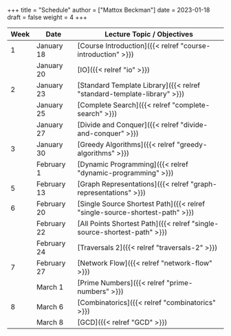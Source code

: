 +++
title = "Schedule"
author = ["Mattox Beckman"]
date = 2023-01-18
draft = false
weight = 4
+++

| Week | Date        | Lecture Topic / Objectives                                                  |
|------|-------------|-----------------------------------------------------------------------------|
| 1    | January 18  | [Course Introduction]({{< relref "course-introduction" >}})                 |
|      | January 20  | [IO]({{< relref "io" >}})                                                   |
| 2    | January 23  | [Standard Template Library]({{< relref "standard-template-library" >}})     |
|      | January 25  | [Complete Search]({{< relref "complete-search" >}})                         |
|      | January 27  | [Divide and Conquer]({{< relref "divide-and-conquer" >}})                   |
| 3    | January 30  | [Greedy Algorithms]({{< relref "greedy-algorithms" >}})                     |
|      | February 1  | [Dynamic Programming]({{< relref "dynamic-programming" >}})                 |
| 5    | February 13 | [Graph Representations]({{< relref "graph-representations" >}})             |
| 6    | February 20 | [Single Source Shortest Path]({{< relref "single-source-shortest-path" >}}) |
|      | February 22 | [All Points Shortest Path]({{< relref "single-source-shortest-path" >}})    |
|      | February 24 | [Traversals 2]({{< relref "traversals-2" >}})                               |
| 7    | February 27 | [Network Flow]({{< relref "network-flow" >}})                               |
|      | March 1     | [Prime Numbers]({{< relref "prime-numbers" >}})                             |
| 8    | March 6     | [Combinatorics]({{< relref "combinatorics" >}})                             |
|      | March 8     | [GCD]({{< relref "GCD" >}})                                                 |

